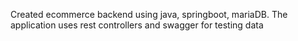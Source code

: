 Created ecommerce backend using java, springboot, mariaDB. The application uses rest controllers and swagger for testing data

